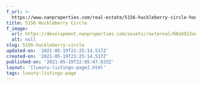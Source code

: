 ```yaml
---
f_url: >-
  https://www.nanproperties.com/real-estate/5156-huckleberry-circle-houston-tx-77056/34455473/107590699
title: 5156 Huckleberry Circle
f_image:
  url: https://development.nanproperties.com/assets//external/60a5823adb9aceabcda14cd3_img-1.jpeg
  alt: null
slug: 5156-huckleberry-circle
updated-on: '2021-05-19T21:25:14.517Z'
created-on: '2021-05-19T21:25:14.517Z'
published-on: '2021-05-19T22:05:47.033Z'
layout: '[luxury-listings-page].html'
tags: luxury-listings-page
---
```



